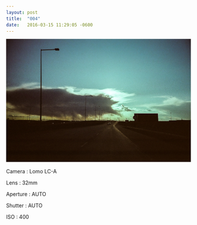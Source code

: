```yaml
---
layout: post
title:  "004"
date:   2016-03-15 11:29:05 -0600
---
```


![004](/photos/004.jpg)

Camera
: Lomo LC-A

Lens
: 32mm

Aperture
: AUTO

Shutter
: AUTO

ISO
: 400
